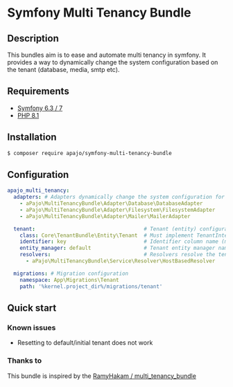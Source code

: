 # Symfony Multi Tenancy Bundle

## Description

This bundles aim is to ease and automate multi tenancy in symfony.
It provides a way to dynamically change the system configuration based on the tenant (database, media, smtp etc).

## Requirements

- [Symfony 6.3 / 7](https://www.symfony.com/)
- [PHP 8.1](https://www.php.com/)

## Installation

```bash
$ composer require apajo/symfony-multi-tenancy-bundle
```

## Configuration

```yaml
apajo_multi_tenancy:
  adapters: # Adapters dynamically change the system configuration for selected tenant
    - aPajo\MultiTenancyBundle\Adapter\Database\DatabaseAdapter
    - aPajo\MultiTenancyBundle\Adapter\Filesystem\FilesystemAdapter
    - aPajo\MultiTenancyBundle\Adapter\Mailer\MailerAdapter

  tenant:                                   # Tenant (entity) configuration
    class: Core\TenantBundle\Entity\Tenant  # Must implement TenantInterface
    identifier: key                         # Identifier column name (must be unique field)
    entity_manager: default                 # Tenant entity manager name
    resolvers:                              # Resolvers resolve the tenant based on the request
      - aPajo\MultiTenancyBundle\Service\Resolver\HostBasedResolver

  migrations: # Migration configuration
    namespace: App\Migrations\Tenant
    path: '%kernel.project_dir%/migrations/tenant'
```

## Quick start

### Known issues

* Resetting to default/initial tenant does not work

### Thanks to

This bundle is inspired by the [RamyHakam / multi_tenancy_bundle](https://github.com/RamyHakam/multi_tenancy_bundle)
